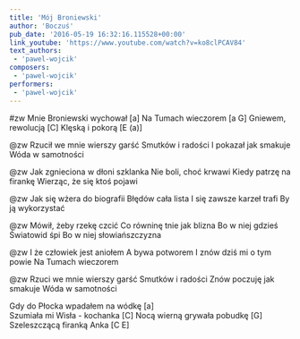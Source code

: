 ```yaml
---
title: 'Mój Broniewski'
author: 'Boczuś'
pub_date: '2016-05-19 16:32:16.115528+00:00'
link_youtube: 'https://www.youtube.com/watch?v=ko8clPCAV84'
text_authors:
 - 'pawel-wojcik'
composers:
 - 'pawel-wojcik'
performers:
 - 'pawel-wojcik'
---
```



#zw
Mnie Broniewski wychował 			[a]
Na Tumach wieczorem			        [a G]
Gniewem, rewolucją			                [C]
Klęską i pokorą				                [E (a)]

@zw
Rzucił we mnie wierszy garść
Smutków i radości
I pokazał jak smakuje
Wóda w samotności

@zw
Jak zgnieciona w dłoni szklanka
Nie boli, choć krwawi
Kiedy patrzę na firankę
Wierząc, że się ktoś pojawi

@zw
Jak się wżera do biografii
Błędów cała lista
I się zawsze karzeł trafi
By ją wykorzystać

@zw
Mówił, żeby rzekę czcić
Co równinę tnie jak blizna
Bo w niej gdzieś Światowid śpi
Bo w niej słowiańszczyzna

@zw
I że człowiek jest aniołem
A bywa potworem
I znów dziś mi o tym powie
Na Tumach wieczorem

@zw
Rzuci we mnie wierszy garść
Smutków i radości
Znów poczuję jak smakuje
Wóda w samotności

Gdy do Płocka wpadałem na wódkę	        [a]		
Szumiała mi Wisła - kochanka		       [C]
Nocą wierną grywała pobudkę		       [G]
Szeleszczącą firanką Anka			       [C E]
